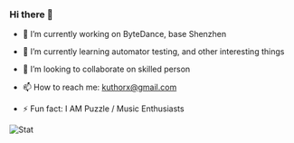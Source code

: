 ### Hi there 👋

- 🔭 I’m currently working on ByteDance, base Shenzhen

- 🌱 I’m currently learning automator testing, and other interesting things

- 👯 I’m looking to collaborate on skilled person

- 📫 How to reach me: kuthorx@gmail.com

- ⚡ Fun fact: I AM Puzzle / Music Enthusiasts 

![Stat](https://github-readme-stats.vercel.app/api?username=kuthorx&show_icons=true&theme=default)
